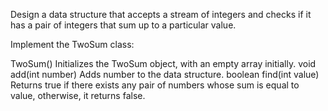 Design a data structure that accepts a stream of integers and checks if it has a pair of integers that sum up to a particular value.

Implement the TwoSum class:

TwoSum() Initializes the TwoSum object, with an empty array initially.
void add(int number) Adds number to the data structure.
boolean find(int value) Returns true if there exists any pair of numbers whose sum is equal to value, otherwise, it returns false.
